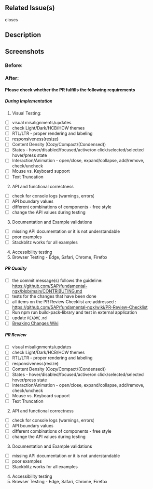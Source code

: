 ## Related Issue(s)

<!-- If this PR fixes multiple issues, please use the full syntax(`closes #issue-number`) for each issue so that each issue gets automatically closed on PR merge; for example: `closes #0001, closes #0002`, and so on. -->

closes

## Description

<!-- Enter short description of the change -->

## Screenshots

<!-- If you've made any style changes, please provide appropriate screenshots (before and after) to help reviewers. -->

### Before:

### After:

#### Please check whether the PR fulfills the following requirements

##### During Implementation

1. Visual Testing:

-   [ ] visual misalignments/updates
-   [ ] check Light/Dark/HCB/HCW themes
-   [ ] RTL/LTR - proper rendering and labeling
-   [ ] responsiveness(resize)
-   [ ] Content Density (Cozy/Compact/(Condensed))
-   [ ] States - hover/disabled/focused/active/on click/selected/selected hover/press state
-   [ ] Interaction/Animation - open/close, expand/collapse, add/remove, check/uncheck
-   [ ] Mouse vs. Keyboard support
-   [ ] Text Truncation

2. API and functional correctness

-   [ ] check for console logs (warnings, errors)
-   [ ] API boundary values
-   [ ] different combinations of components - free style
-   [ ] change the API values during testing

3. Documentation and Example validations

-   [ ] missing API documentation or it is not understandable
-   [ ] poor examples
-   [ ] Stackblitz works for all examples

4. Accessibility testing
5. Browser Testing - Edge, Safari, Chrome, Firefox

##### PR Quality

-   [ ] the commit message(s) follows the guideline:
        https://github.com/SAP/fundamental-ngx/blob/main/CONTRIBUTING.md
-   [ ] tests for the changes that have been done
-   [ ] all items on the PR Review Checklist are addressed :
        https://github.com/SAP/fundamental-ngx/wiki/PR-Review-Checklist
-   [ ] Run npm run build-pack-library and test in external application
-   [ ] update `README.md`
-   [ ] [Breaking Changes Wiki](https://github.com/SAP/fundamental-ngx/wiki/Breaking-Changes)

##### PR Review

-   [ ] visual misalignments/updates
-   [ ] check Light/Dark/HCB/HCW themes
-   [ ] RTL/LTR - proper rendering and labeling
-   [ ] responsiveness(resize)
-   [ ] Content Density (Cozy/Compact/(Condensed))
-   [ ] States - hover/disabled/focused/active/on click/selected/selected hover/press state
-   [ ] Interaction/Animation - open/close, expand/collapse, add/remove, check/uncheck
-   [ ] Mouse vs. Keyboard support
-   [ ] Text Truncation

2. API and functional correctness

-   [ ] check for console logs (warnings, errors)
-   [ ] API boundary values
-   [ ] different combinations of components - free style
-   [ ] change the API values during testing

3. Documentation and Example validations

-   [ ] missing API documentation or it is not understandable
-   [ ] poor examples
-   [ ] Stackblitz works for all examples

4. Accessibility testing
5. Browser Testing - Edge, Safari, Chrome, Firefox
